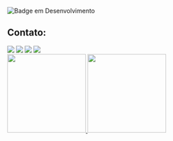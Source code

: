 ![Badge em Desenvolvimento](http://img.shields.io/static/v1?label=STATUS&message=EM%20DESENVOLVIMENTO&color=GREEN&style=for-the-badge)


## Contato:
<div>
<a href="https://www.youtube.com/@crespo2009" target="_blank"><img src="https://img.shields.io/badge/YouTube-FF0000?style=for-the-badge&logo=youtube&logoColor=white" target="_blank"></a>
<a href="https://instagram.com/caiocwc" target="_blank"><img src="https://img.shields.io/badge/-Instagram-%23E4405F?style=for-the-badge&logo=instagram&logoColor=white" target="_blank"></a>
<a href="https://www.twitch.tv/caiocrespo" target="_blank"><img src="https://img.shields.io/badge/Twitch-9146FF?style=for-the-badge&logo=twitch&logoColor=white" target="_blank"></a>
<a href = "mailto:caio@pixcode.com.br"><img src="https://img.shields.io/badge/Gmail-D14836?style=for-the-badge&logo=gmail&logoColor=white" target="_blank"></a>
</div>
<div>
<a href="https://github.com/caiowestphalen">
<img height="180em" src="https://github-readme-stats.vercel.app/api/top-langs/?username=caiowestphalen&layout=compact&langs_count=7&theme=dracula"/>
<img height="180em" src="https://github-readme-stats.vercel.app/api?username=caiowestphalen&show_icons=true&theme=dracula&include_all_commits=true&count_private=true"/>
</div>
